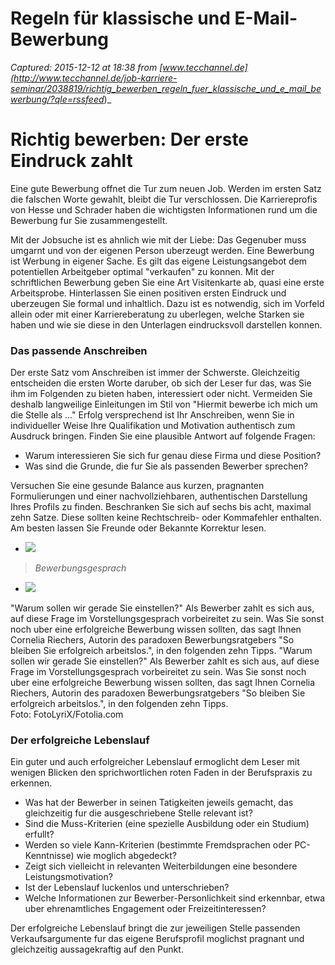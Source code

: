# Regeln für klassische und E-Mail-Bewerbung

_Captured: 2015-12-12 at 18:38 from [www.tecchannel.de](http://www.tecchannel.de/job-karriere-seminar/2038819/richtig_bewerben_regeln_fuer_klassische_und_e_mail_bewerbung/?qle=rssfeed_)_

# Richtig bewerben: Der erste Eindruck zahlt

Eine gute Bewerbung offnet die Tur zum neuen Job. Werden im ersten Satz die falschen Worte gewahlt, bleibt die Tur verschlossen. Die Karriereprofis von Hesse und Schrader haben die wichtigsten Informationen rund um die Bewerbung fur Sie zusammengestellt.

Mit der Jobsuche ist es ahnlich wie mit der Liebe: Das Gegenuber muss umgarnt und von der eigenen Person uberzeugt werden. Eine Bewerbung ist Werbung in eigener Sache. Es gilt das eigene Leistungsangebot dem potentiellen Arbeitgeber optimal "verkaufen" zu konnen. Mit der schriftlichen Bewerbung geben Sie eine Art Visitenkarte ab, quasi eine erste Arbeitsprobe. Hinterlassen Sie einen positiven ersten Eindruck und uberzeugen Sie formal und inhaltlich. Dazu ist es notwendig, sich im Vorfeld allein oder mit einer Karriereberatung zu uberlegen, welche Starken sie haben und wie sie diese in den Unterlagen eindrucksvoll darstellen konnen.

### Das passende Anschreiben

Der erste Satz vom Anschreiben ist immer der Schwerste. Gleichzeitig entscheiden die ersten Worte daruber, ob sich der Leser fur das, was Sie ihm im Folgenden zu bieten haben, interessiert oder nicht. Vermeiden Sie deshalb langweilige Einleitungen im Stil von "Hiermit bewerbe ich mich um die Stelle als …" Erfolg versprechend ist Ihr Anschreiben, wenn Sie in individueller Weise Ihre Qualifikation und Motivation authentisch zum Ausdruck bringen. Finden Sie eine plausible Antwort auf folgende Fragen:

  * Warum interessieren Sie sich fur genau diese Firma und diese Position?
  * Was sind die Grunde, die fur Sie als passenden Bewerber sprechen?

Versuchen Sie eine gesunde Balance aus kurzen, pragnanten Formulierungen und einer nachvollziehbaren, authentischen Darstellung Ihres Profils zu finden. Beschranken Sie sich auf sechs bis acht, maximal zehn Satze. Diese sollten keine Rechtschreib- oder Kommafehler enthalten. Am besten lassen Sie Freunde oder Bekannte Korrektur lesen.

  * ![](http://images.tecchannel.de/images/tecchannel/bdb/490969/522x294.png)

> _Bewerbungsgesprach_

  * ![](http://images.tecchannel.de/images/tecchannel/bdb/493294/522x294.png)

"Warum sollen wir gerade Sie einstellen?" Als Bewerber zahlt es sich aus, auf diese Frage im Vorstellungsgesprach vorbeireitet zu sein. Was Sie sonst noch uber eine erfolgreiche Bewerbung wissen sollten, das sagt Ihnen Cornelia Riechers, Autorin des paradoxen Bewerbungsratgebers "So bleiben Sie erfolgreich arbeitslos.", in den folgenden zehn Tipps. "Warum sollen wir gerade Sie einstellen?" Als Bewerber zahlt es sich aus, auf diese Frage im Vorstellungsgesprach vorbeireitet zu sein. Was Sie sonst noch uber eine erfolgreiche Bewerbung wissen sollten, das sagt Ihnen Cornelia Riechers, Autorin des paradoxen Bewerbungsratgebers "So bleiben Sie erfolgreich arbeitslos.", in den folgenden zehn Tipps.   
Foto: FotoLyriX/Fotolia.com

### Der erfolgreiche Lebenslauf

Ein guter und auch erfolgreicher Lebenslauf ermoglicht dem Leser mit wenigen Blicken den sprichwortlichen roten Faden in der Berufspraxis zu erkennen.

  * Was hat der Bewerber in seinen Tatigkeiten jeweils gemacht, das gleichzeitig fur die ausgeschriebene Stelle relevant ist?
  * Sind die Muss-Kriterien (eine spezielle Ausbildung oder ein Studium) erfullt?
  * Werden so viele Kann-Kriterien (bestimmte Fremdsprachen oder PC-Kenntnisse) wie moglich abgedeckt?
  * Zeigt sich vielleicht in relevanten Weiterbildungen eine besondere Leistungsmotivation?
  * Ist der Lebenslauf luckenlos und unterschrieben?
  * Welche Informationen zur Bewerber-Personlichkeit sind erkennbar, etwa uber ehrenamtliches Engagement oder Freizeitinteressen?

Der erfolgreiche Lebenslauf bringt die zur jeweiligen Stelle passenden Verkaufsargumente fur das eigene Berufsprofil moglichst pragnant und gleichzeitig aussagekraftig auf den Punkt.
